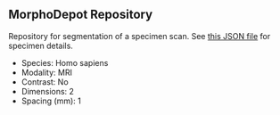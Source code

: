 
## MorphoDepot Repository
Repository for segmentation of a specimen scan.  See [this JSON file](MorphoDepotAccession.json) for specimen details.
* Species: Homo sapiens
* Modality: MRI 
* Contrast: No 
* Dimensions: 2
* Spacing (mm): 1
        